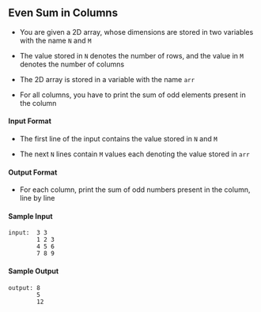 ## **Even Sum in Columns**

-  You are given a 2D array, whose dimensions are stored in two variables with the name `N` and `M`

- The value stored in `N` denotes the number of rows, and the value in `M` denotes the number of columns

- The 2D array is stored in a variable with the name `arr`

- For all columns, you have to print the sum of odd elements present in the column

#### **Input Format**

- The first line of the input contains the value stored in `N` and `M`

- The next `N` lines contain `M` values each denoting the value stored in `arr`

#### **Output Format**

- For each column, print the sum of odd numbers present in the column, line by line

#### **Sample Input**
    input:  3 3
            1 2 3
            4 5 6
            7 8 9

#### **Sample Output**
    output: 8
            5
            12